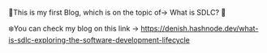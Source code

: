 🤖This is my first Blog, which is on the topic of->    What is SDLC? 👾

❄️You can check my blog on this link -> https://denish.hashnode.dev/what-is-sdlc-exploring-the-software-development-lifecycle
